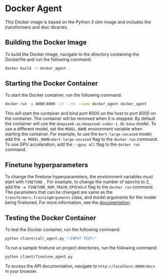 # Docker Agent

This Docker image is based on the Python 3 slim image and includes the transformers and dioc libraries.

## Building the Docker Image

To build the Docker image, navigate to the directory containing the Dockerfile and run the following command:

```bash
docker build -t docker_agent .
```

## Starting the Docker Container

To start the Docker container, run the following command:

```bash
docker run -p 8000:8000 -it --rm --name docker_agent docker_agent
```
This will start the container and bind port 8000 on the host to port 8000 on the container. The container will be removed when it is stopped. By default the container will use the `deepseek-ai/deepseek-coder-1.3b-base` model. To use a different model, set the `MODEL_NAME` environment variable when starting the container. For example, to use the `bert-large-uncased` model, add the `-e MODEL_NAME=bert-large-uncased` flag to the `docker run` command. To use GPU acceleration, add the `--gpus all` flag to the `docker run` command.

## Finetune hyperparameters

To change the finetune hyperparameters, the environment variables must start with `FINETUNE_`. For example, to change the number of epochs to 2, add the `-e FINETUNE_NUM_TRAIN_EPOCHS=2` flag to the `docker run` command. The parameters that can be changed are same as the `transformers.TrainingArguments` class, and model arguments for the model being finetuned. For more information, see the [documentation](https://huggingface.co/docs/transformers/v4.35.2/en/main_classes/trainer#transformers.TrainingArguments).

## Testing the Docker Container

To test the Docker container, run the following command:

```bash
python client/call_agent.py "<INPUT TEXT>"
``` 

To run a sample finetune on project directories, run the following command:

```bash
python client/finetune_agent.py
```

To access the API documentation, navigate to `http://localhost:8000/docs` in your browser.